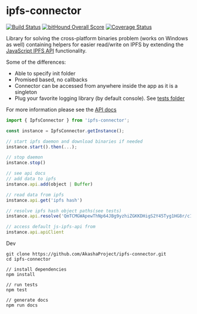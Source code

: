 # ipfs-connector
[![Build Status](https://travis-ci.org/AkashaProject/ipfs-connector.svg?branch=master)](https://travis-ci.org/AkashaProject/ipfs-connector)
[![bitHound Overall Score](https://www.bithound.io/github/AkashaProject/ipfs-connector/badges/score.svg)](https://www.bithound.io/github/AkashaProject/ipfs-connector)
[![Coverage Status](https://coveralls.io/repos/github/AkashaProject/ipfs-connector/badge.svg?branch=master)](https://coveralls.io/github/AkashaProject/ipfs-connector?branch=master)

Library for solving the cross-platform binaries problem (works on Windows as well) containing helpers for easier read/write on IPFS by extending the [JavaScript IPFS API](https://github.com/ipfs/js-ipfs-api) functionality.

Some of the differences:

- Able to specify init folder
- Promised based, no callbacks 
- Connector can be accessed from anywhere inside the app as it is a singleton
- Plug your favorite logging library (by default console). See [tests folder](https://github.com/AkashaProject/ipfs-connector/tree/master/tests)

For more information please see the [API docs](http://docs.akasha.world/ipfs-connector/index.html)


```javascript
import { IpfsConnector } from 'ipfs-connector';

const instance = IpfsConnector.getInstance();

// start ipfs daemon and download binaries if needed
instance.start().then(...);

// stop daemon
instance.stop()

// see api docs
// add data to ipfs
instance.api.add(object | Buffer)

// read data from ipfs
instance.api.get('ipfs hash')

// resolve ipfs hash object paths(see tests)
instance.api.resolve('QmTCMGWApewThNp64JBg9yzhiZGKKDHigS2Y45Tyg1HG8r/c1')

// access default js-ipfs-api from
instance.api.apiClient
```
Dev
```
git clone https://github.com/AkashaProject/ipfs-connector.git
cd ipfs-connector

// install dependencies
npm install

// run tests
npm test

// generate docs
npm run docs
```
